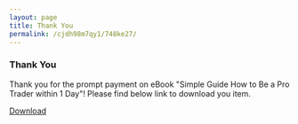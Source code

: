 ```yaml
---
layout: page
title: Thank You 
permalink: /cjdh98m7qy1/748ke27/
---
```


### Thank You

Thank you for the prompt payment on eBook "Simple Guide How to Be a Pro Trader within 1 Day"! Please find below link to download you item.

<a href="http://www.gravtrade.com/cjdh98m7qy1/Simple%20Guide%20How%20To%20Be%20A%20Pro%20Trader%20In%201%20Day.pdf" rel="nofollow">Download</a>
